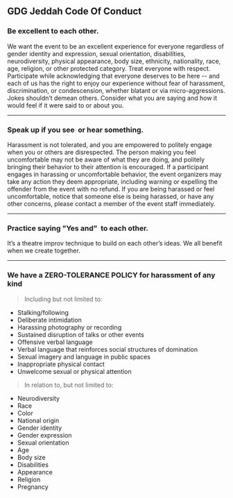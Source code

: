 ## GDG Jeddah Code Of Conduct

### Be excellent to each other.
We want the event to be an excellent experience for everyone regardless of gender identity and expression, sexual orientation, disabilities, neurodiversity, physical appearance, body size, ethnicity, nationality, race, age, religion, or other protected category. Treat everyone with respect. Participate while acknowledging that everyone deserves to be here -- and each of us has the right to enjoy our experience without fear of harassment, discrimination, or condescension, whether blatant or via micro-aggressions. Jokes shouldn’t demean others. Consider what you are saying and how it would feel if it were said to or about you. 

---

### Speak up if you see  or hear something.
Harassment is not tolerated, and you are empowered to politely engage when you or others are disrespected. The person making you feel uncomfortable may not be aware of what they are doing, and politely bringing their behavior to their attention is encouraged. If a participant engages in harassing or uncomfortable behavior, the event organizers may take any action they deem appropriate, including warning or expelling the offender from the event with no refund. If you are being harassed or feel uncomfortable, notice that someone else is being harassed, or have any other concerns, please contact a member of the event staff immediately. 

---

### Practice saying "Yes and"  to each other.
It’s a theatre improv technique to build on each other’s ideas. We all benefit when we create together. 

---

### We have a ZERO-TOLERANCE POLICY for harassment of any kind
> Including but not limited to:

- Stalking/following
- Deliberate intimidation
- Harassing photography or recording
- Sustained disruption of talks or other events
- Offensive verbal language
- Verbal language that reinforces social structures of domination
- Sexual imagery and language in public spaces
- Inappropriate physical contact
- Unwelcome sexual or physical attention

> In relation to, but not limited to:
- Neurodiversity
- Race
- Color
- National origin
- Gender identity
- Gender expression
- Sexual orientation
- Age
- Body size
- Disabilities
- Appearance
- Religion
- Pregnancy

